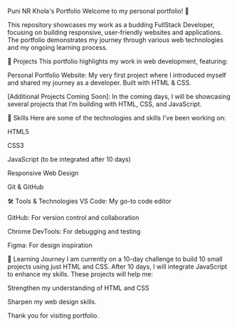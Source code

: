 Puni NR Khola's Portfolio
Welcome to my personal portfolio! 👋

This repository showcases my work as a budding FullStack Developer, focusing on building responsive, user-friendly websites and applications. The portfolio demonstrates my journey through various web technologies and my ongoing learning process.

🚀 Projects
This portfolio highlights my work in web development, featuring:

Personal Portfolio Website: My very first project where I introduced myself and shared my journey as a developer. Built with HTML & CSS.

[Additional Projects Coming Soon]: In the coming days, I will be showcasing several projects that I’m building with HTML, CSS, and JavaScript.

📑 Skills
Here are some of the technologies and skills I've been working on:

HTML5

CSS3

JavaScript (to be integrated after 10 days)

Responsive Web Design

Git & GitHub

🛠️ Tools & Technologies
VS Code: My go-to code editor

GitHub: For version control and collaboration

Chrome DevTools: For debugging and testing

Figma: For design inspiration

📅 Learning Journey
I am currently on a 10-day challenge to build 10 small projects using just HTML and CSS. After 10 days, I will integrate JavaScript to enhance my skills. These projects will help me:

Strengthen my understanding of HTML and CSS

Sharpen my web design skills.

Thank you for visiting portfolio.
